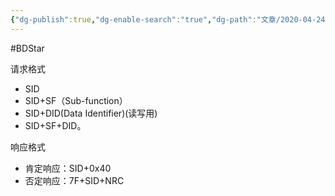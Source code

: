 ```yaml
---
{"dg-publish":true,"dg-enable-search":"true","dg-path":"文章/2020-04-24 UDS 请求及响应格式.md","permalink":"/文章/2020-04-24 UDS 请求及响应格式/","dgEnableSearch":"true","dgPassFrontmatter":true}
---
```


#BDStar 

请求格式
-   SID
-   SID+SF（Sub-function）
-   SID+DID(Data Identifier)(读写用)
-   SID+SF+DID。

响应格式
-   肯定响应：SID+0x40
-   否定响应：7F+SID+NRC